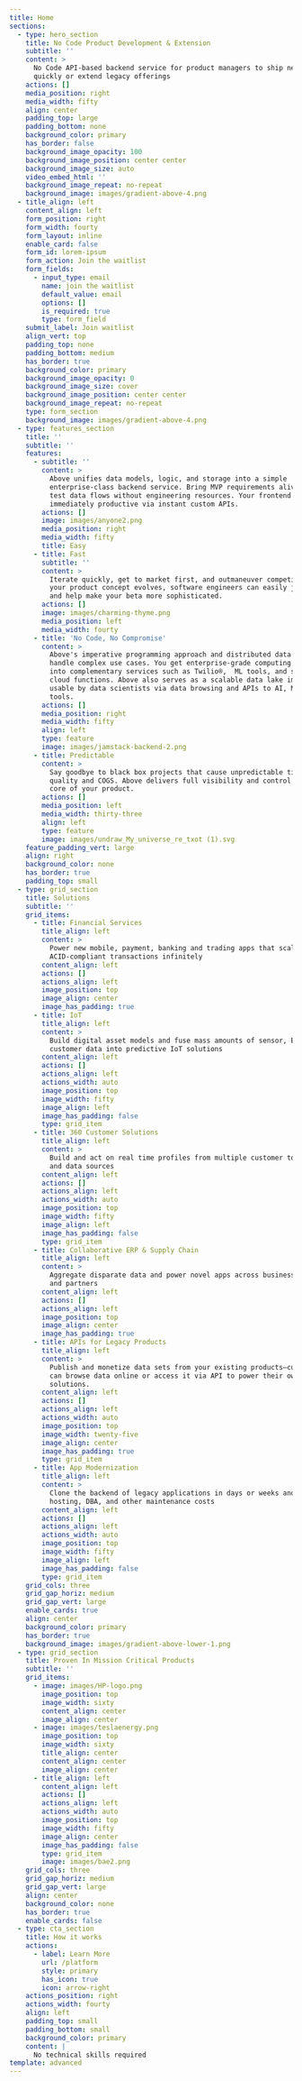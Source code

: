 ```yaml
---
title: Home
sections:
  - type: hero_section
    title: No Code Product Development & Extension
    subtitle: ''
    content: >
      No Code API-based backend service for product managers to ship new ideas
      quickly or extend legacy offerings
    actions: []
    media_position: right
    media_width: fifty
    align: center
    padding_top: large
    padding_bottom: none
    background_color: primary
    has_border: false
    background_image_opacity: 100
    background_image_position: center center
    background_image_size: auto
    video_embed_html: ''
    background_image_repeat: no-repeat
    background_image: images/gradient-above-4.png
  - title_align: left
    content_align: left
    form_position: right
    form_width: fourty
    form_layout: inline
    enable_card: false
    form_id: lorem-ipsum
    form_action: Join the waitlist
    form_fields:
      - input_type: email
        name: join the waitlist
        default_value: email
        options: []
        is_required: true
        type: form_field
    submit_label: Join waitlist
    align_vert: top
    padding_top: none
    padding_bottom: medium
    has_border: true
    background_color: primary
    background_image_opacity: 0
    background_image_size: cover
    background_image_position: center center
    background_image_repeat: no-repeat
    type: form_section
    background_image: images/gradient-above-4.png
  - type: features_section
    title: ''
    subtitle: ''
    features:
      - subtitle: ''
        content: >
          Above unifies data models, logic, and storage into a simple
          enterprise-class backend service. Bring MVP requirements alive and
          test data flows without engineering resources. Your frontend devs are
          immediately productive via instant custom APIs.
        actions: []
        image: images/anyone2.png
        media_position: right
        media_width: fifty
        title: Easy
      - title: Fast
        subtitle: ''
        content: >
          Iterate quickly, get to market first, and outmaneuver competitors. As
          your product concept evolves, software engineers can easily jump in
          and help make your beta more sophisticated.
        actions: []
        image: images/charming-thyme.png
        media_position: left
        media_width: fourty
      - title: 'No Code, No Compromise'
        content: >
          Above's imperative programming approach and distributed data store
          handle complex use cases. You get enterprise-grade computing that taps
          into complementary services such as Twilio®,  ML tools, and serverless
          cloud functions. Above also serves as a scalable data lake immediately
          usable by data scientists via data browsing and APIs to AI, ML and BI
          tools. 
        actions: []
        media_position: right
        media_width: fifty
        align: left
        type: feature
        image: images/jamstack-backend-2.png
      - title: Predictable
        content: >
          Say goodbye to black box projects that cause unpredictable timelines,
          quality and COGS. Above delivers full visibility and control over the
          core of your product.
        actions: []
        media_position: left
        media_width: thirty-three
        align: left
        type: feature
        image: images/undraw_My_universe_re_txot (1).svg
    feature_padding_vert: large
    align: right
    background_color: none
    has_border: true
    padding_top: small
  - type: grid_section
    title: Solutions
    subtitle: ''
    grid_items:
      - title: Financial Services
        title_align: left
        content: >
          Power new mobile, payment, banking and trading apps that scale
          ACID-compliant transactions infinitely
        content_align: left
        actions: []
        actions_align: left
        image_position: top
        image_align: center
        image_has_padding: true
      - title: IoT
        title_align: left
        content: >
          Build digital asset models and fuse mass amounts of sensor, ERP and
          customer data into predictive IoT solutions
        content_align: left
        actions: []
        actions_align: left
        actions_width: auto
        image_position: top
        image_width: fifty
        image_align: left
        image_has_padding: false
        type: grid_item
      - title: 360 Customer Solutions
        title_align: left
        content: >
          Build and act on real time profiles from multiple customer touchpoints
          and data sources
        content_align: left
        actions: []
        actions_align: left
        actions_width: auto
        image_position: top
        image_width: fifty
        image_align: left
        image_has_padding: false
        type: grid_item
      - title: Collaborative ERP & Supply Chain
        title_align: left
        content: >
          Aggregate disparate data and power novel apps across business units
          and partners
        content_align: left
        actions: []
        actions_align: left
        image_position: top
        image_align: center
        image_has_padding: true
      - title: APIs for Legacy Products
        title_align: left
        content: >
          Publish and monetize data sets from your existing products—customers
          can browse data online or access it via API to power their own
          solutions. 
        content_align: left
        actions: []
        actions_align: left
        actions_width: auto
        image_position: top
        image_width: twenty-five
        image_align: center
        image_has_padding: true
        type: grid_item
      - title: App Modernization
        title_align: left
        content: >
          Clone the backend of legacy applications in days or weeks and reduce
          hosting, DBA, and other maintenance costs
        content_align: left
        actions: []
        actions_align: left
        actions_width: auto
        image_position: top
        image_width: fifty
        image_align: left
        image_has_padding: false
        type: grid_item
    grid_cols: three
    grid_gap_horiz: medium
    grid_gap_vert: large
    enable_cards: true
    align: center
    background_color: primary
    has_border: true
    background_image: images/gradient-above-lower-1.png
  - type: grid_section
    title: Proven In Mission Critical Products
    subtitle: ''
    grid_items:
      - image: images/HP-logo.png
        image_position: top
        image_width: sixty
        content_align: center
        image_align: center
      - image: images/teslaenergy.png
        image_position: top
        image_width: sixty
        title_align: center
        content_align: center
        image_align: center
      - title_align: left
        content_align: left
        actions: []
        actions_align: left
        actions_width: auto
        image_position: top
        image_width: fifty
        image_align: center
        image_has_padding: false
        type: grid_item
        image: images/bae2.png
    grid_cols: three
    grid_gap_horiz: medium
    grid_gap_vert: large
    align: center
    background_color: none
    has_border: true
    enable_cards: false
  - type: cta_section
    title: How it works
    actions:
      - label: Learn More
        url: /platform
        style: primary
        has_icon: true
        icon: arrow-right
    actions_position: right
    actions_width: fourty
    align: left
    padding_top: small
    padding_bottom: small
    background_color: primary
    content: |
      No technical skills required
template: advanced
---
```

